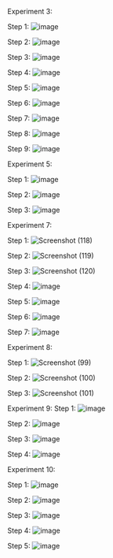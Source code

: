Experiment 3:

Step 1:
![image](https://user-images.githubusercontent.com/113325376/217538588-56ab6c86-69c4-4c14-8742-c82dd721f998.png)

Step 2:
![image](https://user-images.githubusercontent.com/113325376/217538640-738a8fed-6999-4fb9-81c3-8c0c79be7387.png)

Step 3:
![image](https://user-images.githubusercontent.com/113325376/217538682-3f58da4c-344b-48b1-ad5a-dd61d5cc4900.png)

Step 4:
![image](https://user-images.githubusercontent.com/113325376/217538741-02b52b99-47ad-4232-837c-a3f1df39fbee.png)

Step 5:
![image](https://user-images.githubusercontent.com/113325376/217538857-148e3d83-5beb-42d4-9078-f0bc940c9d10.png)

Step 6:
![image](https://user-images.githubusercontent.com/113325376/217538907-9ac4a905-a8d1-4212-920f-e6901a1a0d4e.png)
 
Step 7:
![image](https://user-images.githubusercontent.com/113325376/217538982-fc1e39af-9d7e-495c-a8e6-88f0948fbd53.png)

Step 8:
![image](https://user-images.githubusercontent.com/113325376/217539060-4f0c6bfd-61b5-4edc-9380-06796816817f.png)

Step 9:
![image](https://user-images.githubusercontent.com/113325376/217539119-dd64e3a3-56d9-4dc8-a09a-97e5ff34aff8.png)



Experiment 5:

Step 1:
![image](https://user-images.githubusercontent.com/113325376/217540180-a0443d23-b88f-43fa-bbc5-bbd9d358858b.png)

Step 2:
![image](https://user-images.githubusercontent.com/113325376/217540808-d1de8130-f36b-4f3c-90a9-6113e1595114.png)

Step 3:
![image](https://user-images.githubusercontent.com/113325376/217540759-c533a20e-dda5-4851-9b84-0861076b4840.png)


Experiment 7:

Step 1:
![Screenshot (118)](https://user-images.githubusercontent.com/113325376/217532823-50618393-2b03-4719-aa38-dce0566bfb54.png)

Step 2:
![Screenshot (119)](https://user-images.githubusercontent.com/113325376/217532709-a3846350-0e1a-4dbe-b86a-be78a18951c3.png)

Step 3:
![Screenshot (120)](https://user-images.githubusercontent.com/113325376/217532954-dc5ea544-9918-4755-8640-f56f9151635a.png)

Step 4:
![image](https://user-images.githubusercontent.com/113325376/217533741-3168e417-1c88-4341-8017-6c798f43505a.png)

Step 5:
![image](https://user-images.githubusercontent.com/113325376/217533832-2e7d13f4-aad5-43e3-b967-352157b8b311.png)

Step 6:
![image](https://user-images.githubusercontent.com/113325376/217533906-3afd45fe-c3aa-4809-a297-928e22a42640.png)

Step 7:
![image](https://user-images.githubusercontent.com/113325376/217534073-e374a62f-ed53-4766-a0ef-5bcccf56247c.png)


Experiment 8:

 Step 1:
 ![Screenshot (99)](https://user-images.githubusercontent.com/113325376/217534564-7211e6c3-3f61-4d48-b3bf-dc06a7944ed9.png)
 
 Step 2:
 ![Screenshot (100)](https://user-images.githubusercontent.com/113325376/217534653-9387febf-4d5f-4970-a2f3-19448c91c432.png)
 
 Step 3:
 ![Screenshot (101)](https://user-images.githubusercontent.com/113325376/217535010-88186ce4-fd43-4f13-8c34-da3955287dfa.png)
 
 
 Experiment 9:
 Step 1:
 ![image](https://user-images.githubusercontent.com/113325376/217535773-c8cb73d8-777b-4f35-94f9-ba2c5bf75867.png)
 
 Step 2:
 ![image](https://user-images.githubusercontent.com/113325376/217536473-cde67060-acdd-4173-84e5-40e32d701e60.png)
 
 Step 3:
 ![image](https://user-images.githubusercontent.com/113325376/217536554-7f77ee8c-20a6-4549-8ca1-ff780c892514.png)
 
 Step 4:
 ![image](https://user-images.githubusercontent.com/113325376/217537020-843916c4-d383-4155-958e-f6f2aff08557.png)
 
 
 Experiment 10:
 
 Step 1:
 ![image](https://user-images.githubusercontent.com/113325376/217537637-8270f592-bf55-4c7f-af32-17ca784d0098.png)
 
 Step 2:
 ![image](https://user-images.githubusercontent.com/113325376/217537772-090350fb-d065-4329-ae8e-7a967d57e347.png)
 
 Step 3:
 ![image](https://user-images.githubusercontent.com/113325376/217537871-ae47f02e-f2ea-4a0d-bce1-a14bb4c127e2.png)
 
 Step 4:
 ![image](https://user-images.githubusercontent.com/113325376/217537970-82440a50-0c9d-41a6-bf89-54e49e1ae89d.png)
 
 Step 5:
 ![image](https://user-images.githubusercontent.com/113325376/217538165-73f5aff8-50f9-430d-a879-ac1b477d545f.png)
